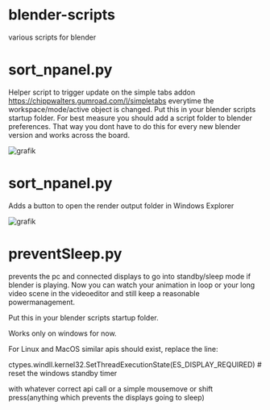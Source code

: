 # blender-scripts
various scripts for blender

# sort_npanel.py 
Helper script to trigger update on the simple tabs addon  https://chippwalters.gumroad.com/l/simpletabs everytime the workspace/mode/active object is changed. 
Put this in your blender scripts startup folder. 
For best measure you should add a script folder to blender preferences. That way you dont have to do this for every new blender version and works across the board. 

![grafik](https://user-images.githubusercontent.com/10765339/227530317-f782c895-014e-403d-b622-7daf2c5e3c0f.png)



# sort_npanel.py 
Adds a button to open the render output folder in Windows Explorer

![grafik](https://github.com/Ulf3000/blender-scripts/assets/10765339/0122a246-be47-48e0-b47b-cee10542686e)


# preventSleep.py

prevents the pc and connected displays to go into standby/sleep mode if blender is playing. 
Now you can watch your animation in loop or your long video scene in the videoeditor and still keep a reasonable powermanagement.

Put this in your blender scripts startup folder. 

Works only on windows for now. 

For Linux and MacOS similar apis should exist, replace the line:

ctypes.windll.kernel32.SetThreadExecutionState(ES_DISPLAY_REQUIRED) # reset the windows standby timer

with whatever correct api call or a simple mousemove or shift press(anything which prevents the displays going to sleep) 

